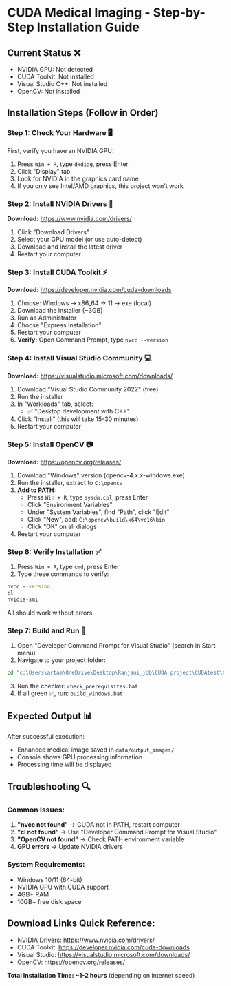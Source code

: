 # CUDA Medical Imaging - Step-by-Step Installation Guide

## Current Status ❌
- NVIDIA GPU: Not detected
- CUDA Toolkit: Not installed  
- Visual Studio C++: Not installed
- OpenCV: Not installed

## Installation Steps (Follow in Order)

### Step 1: Check Your Hardware 🖥️
First, verify you have an NVIDIA GPU:
1. Press `Win + R`, type `dxdiag`, press Enter
2. Click "Display" tab
3. Look for NVIDIA in the graphics card name
4. If you only see Intel/AMD graphics, this project won't work

### Step 2: Install NVIDIA Drivers 🔧
**Download:** https://www.nvidia.com/drivers/
1. Click "Download Drivers"
2. Select your GPU model (or use auto-detect)
3. Download and install the latest driver
4. Restart your computer

### Step 3: Install CUDA Toolkit ⚡
**Download:** https://developer.nvidia.com/cuda-downloads
1. Choose: Windows → x86_64 → 11 → exe (local)
2. Download the installer (~3GB)
3. Run as Administrator
4. Choose "Express Installation"
5. Restart your computer
6. **Verify:** Open Command Prompt, type `nvcc --version`

### Step 4: Install Visual Studio Community 💻
**Download:** https://visualstudio.microsoft.com/downloads/
1. Download "Visual Studio Community 2022" (free)
2. Run the installer
3. In "Workloads" tab, select:
   - ✅ "Desktop development with C++"
4. Click "Install" (this will take 15-30 minutes)
5. Restart your computer

### Step 5: Install OpenCV 📷
**Download:** https://opencv.org/releases/
1. Download "Windows" version (opencv-4.x.x-windows.exe)
2. Run the installer, extract to `C:\opencv`
3. **Add to PATH:**
   - Press `Win + R`, type `sysdm.cpl`, press Enter
   - Click "Environment Variables"
   - Under "System Variables", find "Path", click "Edit"
   - Click "New", add: `C:\opencv\build\x64\vc16\bin`
   - Click "OK" on all dialogs
4. Restart your computer

### Step 6: Verify Installation ✅
1. Press `Win + R`, type `cmd`, press Enter
2. Type these commands to verify:
```cmd
nvcc --version
cl
nvidia-smi
```
All should work without errors.

### Step 7: Build and Run 🚀
1. Open "Developer Command Prompt for Visual Studio" (search in Start menu)
2. Navigate to your project folder:
```cmd
cd "c:\Users\artam\OneDrive\Desktop\Ranjani_job\CUDA project\CUDAtest\CUDA-Medical-Imaging"
```
3. Run the checker: `check_prerequisites.bat`
4. If all green ✅, run: `build_windows.bat`

## Expected Output 📊
After successful execution:
- Enhanced medical image saved in `data/output_images/`
- Console shows GPU processing information
- Processing time will be displayed

## Troubleshooting 🔍

### Common Issues:
1. **"nvcc not found"** → CUDA not in PATH, restart computer
2. **"cl not found"** → Use "Developer Command Prompt for Visual Studio"
3. **"OpenCV not found"** → Check PATH environment variable
4. **GPU errors** → Update NVIDIA drivers

### System Requirements:
- Windows 10/11 (64-bit)
- NVIDIA GPU with CUDA support
- 4GB+ RAM
- 10GB+ free disk space

## Download Links Quick Reference:
- NVIDIA Drivers: https://www.nvidia.com/drivers/
- CUDA Toolkit: https://developer.nvidia.com/cuda-downloads  
- Visual Studio: https://visualstudio.microsoft.com/downloads/
- OpenCV: https://opencv.org/releases/

**Total Installation Time: ~1-2 hours** (depending on internet speed)
